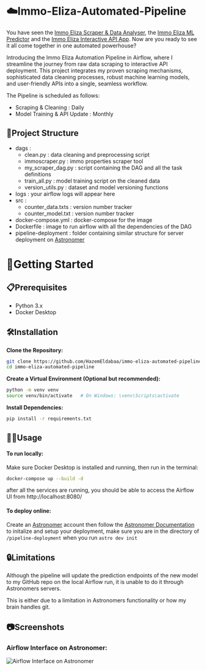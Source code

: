 # ☁️Immo-Eliza-Automated-Pipeline

You have seen the [Immo Eliza Scraper & Data Analyser](https://github.com/HazemEldabaa/immo-eliza-goats), the [Immo Eliza ML Predictor](https://github.com/HazemEldabaa/immo-eliza-ml) and the [Immo Eliza Interactive API App](https://github.com/HazemEldabaa/immo-eliza-deployment).
Now are you ready to see it all come together in one automated powerhouse?

Introducing the Immo Eliza Automation Pipeline in Airflow, where I streamline the journey from raw data scraping to interactive API deployment. This project integrates my proven scraping mechanisms, sophisticated data cleaning processes, robust machine learning models, and user-friendly APIs into a single, seamless workflow.

The Pipeline is scheduled as follows:

- Scraping & Cleaning : Daily
- Model Training & API Update : Monthly
##  📁Project Structure
- dags :
    - clean.py : data cleaning and preprocessing script
    - immoscraper.py : immo properties scraper tool
    - my_scraper_dag.py : script containing the DAG and all the task definitions
    - train_all.py : model training script on the cleaned data
    - version_utils.py : dataset and model versioning functions
- logs : your airflow logs will appear here
- src :
    - counter_data.txts : version number tracker
    - counter_model.txt : version number tracker
- docker-compose.yml : docker-compose for the image
- Dockerfile : image to run airflow with all the dependencies of the DAG
- pipeline-deployment : folder containing similar structure for server deployment on [Astronomer](https://www.astronomer.io/)
# 🏁Getting Started

## 📋Prerequisites
- Python 3.x
- Docker Desktop
## 🛠️Installation

**Clone the Repository:**

```bash
git clone https://github.com/HazemEldabaa/immo-eliza-automated-pipeline.git
cd immo-eliza-automated-pipeline
```
**Create a Virtual Environment (Optional but recommended):**

```bash
python -m venv venv
source venv/bin/activate   # On Windows: \venv\Scripts\activate
```
**Install Dependencies:**

```bash
pip install -r requirements.txt
```
## 👩‍💻Usage
#### To run locally:
Make sure Docker Desktop is installed and running, then run in the terminal:
```bash
docker-compose up --build -d
```
after all the services are running, you should be able to access the Airflow UI from http://localhost:8080/

#### To deploy online:
Create an [Astronomer](https://www.astronomer.io/) account then follow the [Astronomer Documentation](https://docs.astronomer.io/astro/first-dag-cli) to initalize and setup your deployment, make sure you are in the directory of ``/pipeline-deployment`` when you run ```astro dev init```

## 🔒Limitations
Although the pipeline will update the prediction endpoints of the new model to my GitHub repo on the local Airflow run, it is unable to do it through Astronomers servers. 

This is either due to a limitation in Astronomers functionality or how my brain handles git.
## 📷Screenshots
### Airflow Interface on Astronomer:
![Airflow Interface on Astronomer](https://i.ibb.co/rsKHBXC/image.png)
